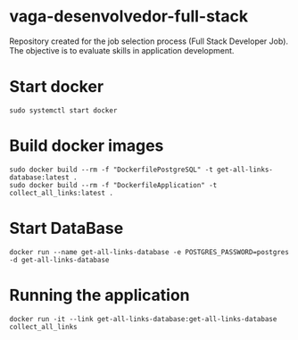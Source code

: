 # vaga-desenvolvedor-full-stack
Repository created for the job selection process (Full Stack Developer Job).
The objective is to evaluate skills in application development.

# Start docker
```Shell
sudo systemctl start docker
```

# Build docker images
```Shell
sudo docker build --rm -f "DockerfilePostgreSQL" -t get-all-links-database:latest .
sudo docker build --rm -f "DockerfileApplication" -t collect_all_links:latest .
```

# Start DataBase
```Shell
docker run --name get-all-links-database -e POSTGRES_PASSWORD=postgres -d get-all-links-database
```

# Running the application
```Shell
docker run -it --link get-all-links-database:get-all-links-database collect_all_links
```